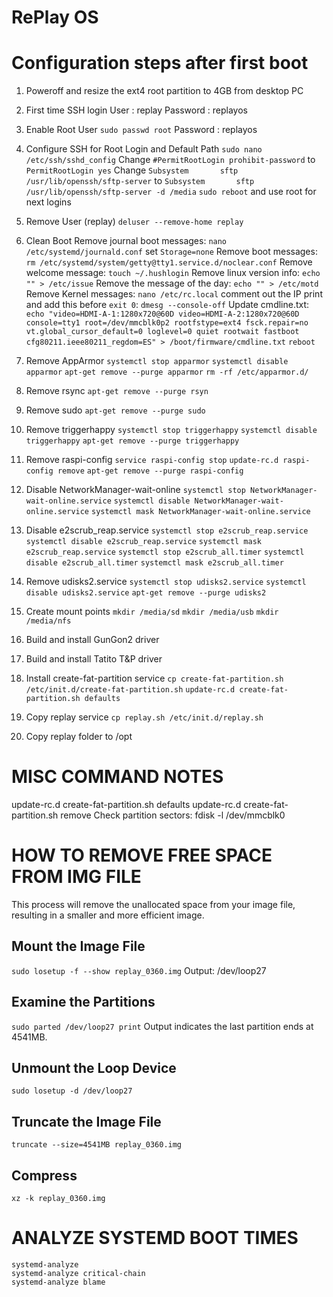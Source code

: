 RePlay OS
=========

# Configuration steps after first boot

1. Poweroff and resize the ext4 root partition to 4GB from desktop PC

2. First time SSH login
    User     : replay
    Password : replayos

3. Enable Root User
`sudo passwd root`
Password : replayos

4. Configure SSH for Root Login and Default Path
`sudo nano /etc/ssh/sshd_config`
Change `#PermitRootLogin prohibit-password` to `PermitRootLogin yes`
Change `Subsystem       sftp    /usr/lib/openssh/sftp-server` to `Subsystem       sftp    /usr/lib/openssh/sftp-server -d /media`
`sudo reboot` and use root for next logins

5. Remove User (replay)
`deluser --remove-home replay`

6. Clean Boot
Remove journal boot messages: `nano /etc/systemd/journald.conf` set `Storage=none`
Remove boot messages: `rm /etc/systemd/system/getty@tty1.service.d/noclear.conf`
Remove welcome message: `touch ~/.hushlogin`
Remove linux version info: `echo "" > /etc/issue`
Remove the message of the day: `echo "" > /etc/motd`
Remove Kernel messages: `nano /etc/rc.local` comment out the IP print and add this before `exit 0`: `dmesg --console-off`
Update cmdline.txt: `echo "video=HDMI-A-1:1280x720@60D video=HDMI-A-2:1280x720@60D console=tty1 root=/dev/mmcblk0p2 rootfstype=ext4 fsck.repair=no vt.global_cursor_default=0 loglevel=0 quiet rootwait fastboot cfg80211.ieee80211_regdom=ES" > /boot/firmware/cmdline.txt`
`reboot`

7. Remove AppArmor
`systemctl stop apparmor`
`systemctl disable apparmor`
`apt-get remove --purge apparmor`
`rm -rf /etc/apparmor.d/`

8. Remove rsync
`apt-get remove --purge rsyn`

9. Remove sudo
`apt-get remove --purge sudo`

10. Remove triggerhappy
`systemctl stop triggerhappy`
`systemctl disable triggerhappy`
`apt-get remove --purge triggerhappy`

11. Remove raspi-config
`service raspi-config stop`
`update-rc.d raspi-config remove`
`apt-get remove --purge raspi-config`

12. Disable NetworkManager-wait-online
`systemctl stop NetworkManager-wait-online.service`
`systemctl disable NetworkManager-wait-online.service`
`systemctl mask NetworkManager-wait-online.service`

13. Disable e2scrub_reap.service
`systemctl stop e2scrub_reap.service`
`systemctl disable e2scrub_reap.service`
`systemctl mask e2scrub_reap.service`
`systemctl stop e2scrub_all.timer`
`systemctl disable e2scrub_all.timer`
`systemctl mask e2scrub_all.timer`

14. Remove udisks2.service
`systemctl stop udisks2.service`
`systemctl disable udisks2.service`
`apt-get remove --purge udisks2`

15. Create mount points
`mkdir /media/sd`
`mkdir /media/usb`
`mkdir /media/nfs`

16. Build and install GunGon2 driver
17. Build and install Tatito T&P driver

18. Install create-fat-partition service
`cp create-fat-partition.sh /etc/init.d/create-fat-partition.sh`
`update-rc.d create-fat-partition.sh defaults`

19. Copy replay service
`cp replay.sh /etc/init.d/replay.sh`

20. Copy replay folder to /opt

# MISC COMMAND NOTES

update-rc.d create-fat-partition.sh defaults
update-rc.d create-fat-partition.sh remove
Check partition sectors: fdisk -l /dev/mmcblk0

# HOW TO REMOVE FREE SPACE FROM IMG FILE

This process will remove the unallocated space from your image file, resulting in a smaller and more efficient image.

## Mount the Image File
`sudo losetup -f --show replay_0360.img`
Output: /dev/loop27

## Examine the Partitions
`sudo parted /dev/loop27 print`
Output indicates the last partition ends at 4541MB.

## Unmount the Loop Device
`sudo losetup -d /dev/loop27`

## Truncate the Image File
`truncate --size=4541MB replay_0360.img`

## Compress
`xz -k replay_0360.img`

# ANALYZE SYSTEMD BOOT TIMES
```
systemd-analyze
systemd-analyze critical-chain
systemd-analyze blame
```